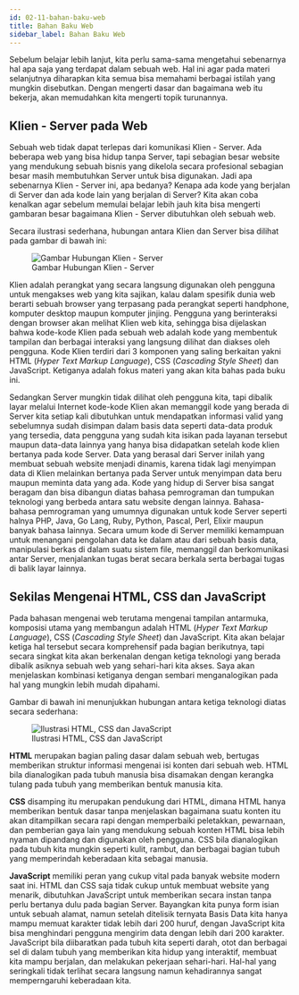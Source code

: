 ```yaml
---
id: 02-11-bahan-baku-web
title: Bahan Baku Web
sidebar_label: Bahan Baku Web
---
```


Sebelum belajar lebih lanjut, kita perlu sama-sama mengetahui sebenarnya hal apa saja yang terdapat dalam sebuah web. Hal ini agar pada materi selanjutnya diharapkan kita semua bisa memahami berbagai istilah yang mungkin disebutkan. Dengan mengerti dasar dan bagaimana web itu bekerja, akan memudahkan kita mengerti topik turunannya.

## Klien - Server pada Web

Sebuah web tidak dapat terlepas dari komunikasi Klien - Server. Ada beberapa web yang bisa hidup tanpa Server, tapi sebagian besar website yang mendukung sebuah bisnis yang dikelola secara profesional sebagian besar masih membutuhkan Server untuk bisa digunakan. Jadi apa sebenarnya Klien - Server ini, apa bedanya? Kenapa ada kode yang berjalan di Server dan ada kode lain yang berjalan di Server? Kita akan coba kenalkan agar sebelum memulai belajar lebih jauh kita bisa mengerti gambaran besar bagaimana Klien - Server dibutuhkan oleh sebuah web.

Secara ilustrasi sederhana, hubungan antara Klien dan Server bisa dilihat pada gambar di bawah ini:

<figure>
    <img loading="lazy" src="/ebook-belajar-frontend/img/contents/02-11-client-server.jpg" alt="Gambar Hubungan Klien - Server"/>
    <figcaption>Gambar Hubungan Klien - Server</figcaption>
</figure>

Klien adalah perangkat yang secara langsung digunakan oleh pengguna untuk mengakses web yang kita sajikan, kalau dalam spesifik dunia web berarti sebuah browser yang terpasang pada perangkat seperti handphone, komputer desktop maupun komputer jinjing. Pengguna yang berinteraksi dengan browser akan melihat Klien web kita, sehingga bisa dijelaskan bahwa kode-kode Klien pada sebuah web adalah kode yang membentuk tampilan dan berbagai interaksi yang langsung dilihat dan diakses oleh pengguna. Kode Klien terdiri dari 3 komponen yang saling berkaitan yakni HTML (*Hyper Text Markup Language*), CSS (*Cascading Style Sheet*) dan JavaScript. Ketiganya adalah fokus materi yang akan kita bahas pada buku ini.

Sedangkan Server mungkin tidak dilihat oleh pengguna kita, tapi dibalik layar melalui Internet kode-kode Klien akan memanggil kode yang berada di Server kita setiap kali dibutuhkan untuk mendapatkan informasi valid yang sebelumnya sudah disimpan dalam basis data seperti data-data produk yang tersedia, data pengguna yang sudah kita isikan pada layanan tersebut maupun data-data lainnya yang hanya bisa didapatkan setelah kode klien bertanya pada kode Server. Data yang berasal dari Server inilah yang membuat sebuah website menjadi dinamis, karena tidak lagi menyimpan data di Klien melainkan bertanya pada Server untuk menyimpan data beru maupun meminta data yang ada. Kode yang hidup di Server bisa sangat beragam dan bisa dibangun diatas bahasa pemrograman dan tumpukan teknologi yang berbeda antara satu website dengan lainnya. Bahasa-bahasa pemrograman yang umumnya digunakan untuk kode Server seperti halnya PHP, Java, Go Lang, Ruby, Python, Pascal, Perl, Elixir maupun banyak bahasa lainnya. Secara umum kode di Server memiliki kemampuan untuk menangani pengolahan data ke dalam atau dari sebuah basis data, manipulasi berkas di dalam suatu sistem file, memanggil dan berkomunikasi antar Server, menjalankan tugas berat secara berkala serta berbagai tugas di balik layar lainnya.

## Sekilas Mengenai HTML, CSS dan JavaScript

Pada bahasan mengenai web terutama mengenai tampilan antarmuka, komposisi utama yang membangun adalah HTML (*Hyper Text Markup Language*), CSS (*Cascading Style Sheet*) dan JavaScript. Kita akan belajar ketiga hal tersebut secara komprehensif pada bagian berikutnya, tapi secara singkat kita akan berkenalan dengan ketiga teknologi yang berada dibalik asiknya sebuah web yang sehari-hari kita akses. Saya akan menjelaskan kombinasi ketiganya dengan sembari menganalogikan pada hal yang mungkin lebih mudah dipahami.

Gambar di bawah ini menunjukkan hubungan antara ketiga teknologi diatas secara sederhana:

<figure>
    <img loading="lazy" src="/ebook-belajar-frontend/img/contents/02-11-html-css-js.png" alt="Ilustrasi HTML, CSS dan JavaScript"/>
    <figcaption>Ilustrasi HTML, CSS dan JavaScript</figcaption>
</figure>

**HTML** merupakan bagian paling dasar dalam sebuah web, bertugas memberikan struktur informasi mengenai isi konten dari sebuah web. HTML bila dianalogikan pada tubuh manusia bisa disamakan dengan kerangka tulang pada tubuh yang memberikan bentuk manusia kita.

**CSS** disamping itu merupakan pendukung dari HTML, dimana HTML hanya memberikan bentuk dasar tanpa menjelaskan bagaimana suatu konten itu akan ditampilkan secara rapi dengan memperbaiki peletakkan, pewarnaan, dan pemberian gaya lain yang mendukung sebuah konten HTML bisa lebih nyaman dipandang dan digunakan oleh pengguna. CSS bila dianalogikan pada tubuh kita mungkin seperti kulit, rambut, dan berbagai bagian tubuh yang memperindah keberadaan kita sebagai manusia.

**JavaScript** memiliki peran yang cukup vital pada banyak website modern saat ini. HTML dan CSS saja tidak cukup untuk membuat website yang menarik, dibutuhkan JavaScript untuk memberikan secara instan tanpa perlu bertanya dulu pada bagian Server. Bayangkan kita punya form isian untuk sebuah alamat, namun setelah ditelisik ternyata Basis Data kita hanya mampu memuat karakter tidak lebih dari 200 huruf, dengan JavaScript kita bisa menghindari pengguna mengirim data dengan lebih dari 200 karakter. JavaScript bila diibaratkan pada tubuh kita seperti darah, otot dan berbagai sel di dalam tubuh yang memberikan kita hidup yang interaktif, membuat kita mampu berjalan, dan melakukan pekerjaan sehari-hari. Hal-hal yang seringkali tidak terlihat secara langsung namun kehadirannya sangat memperngaruhi keberadaan kita.






